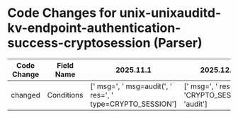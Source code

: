 # Code Changes for unix-unixauditd-kv-endpoint-authentication-success-cryptosession (Parser)

| Code Change | Field Name | 2025.11.1 | 2025.12.1 |
|-------------|------------|-----------|------------|
| changed | Conditions | [' msg=', ' msg=audit(', ' res=', ' type=CRYPTO_SESSION'] | [' msg=', ' res=', 'CRYPTO_SESSION', 'audit'] |